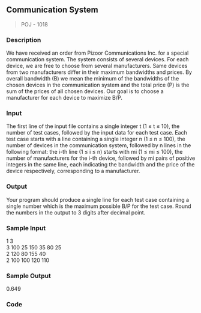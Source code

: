 ## Communication System
> POJ - 1018

### Description
We have received an order from Pizoor Communications Inc. for a special communication system. The system consists of several devices. For each device, we are free to choose from several manufacturers. Same devices from two manufacturers differ in their maximum bandwidths and prices. 
By overall bandwidth (B) we mean the minimum of the bandwidths of the chosen devices in the communication system and the total price (P) is the sum of the prices of all chosen devices. Our goal is to choose a manufacturer for each device to maximize B/P.

### Input
The first line of the input file contains a single integer t (1 ≤ t ≤ 10), the number of test cases, followed by the input data for each test case. Each test case starts with a line containing a single integer n (1 ≤ n ≤ 100), the number of devices in the communication system, followed by n lines in the following format: the i-th line (1 ≤ i ≤ n) starts with mi (1 ≤ mi ≤ 100), the number of manufacturers for the i-th device, followed by mi pairs of positive integers in the same line, each indicating the bandwidth and the price of the device respectively, corresponding to a manufacturer.

### Output
Your program should produce a single line for each test case containing a single number which is the maximum possible B/P for the test case. Round the numbers in the output to 3 digits after decimal point.

### Sample Input
1 3  
3 100 25 150 35 80 25  
2 120 80 155 40  
2 100 100 120 110  

### Sample Output
0.649

### Code
